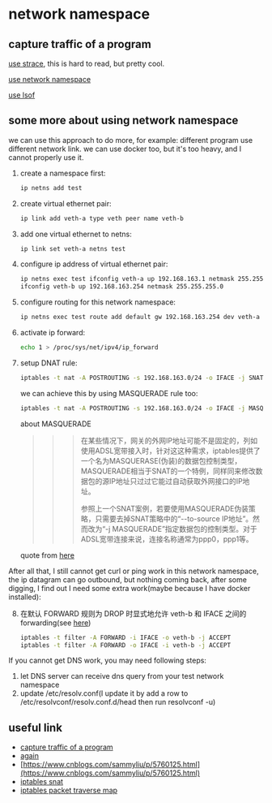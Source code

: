 # network namespace

## capture traffic of a program

[use strace](https://unix.stackexchange.com/questions/233490/show-network-connections-of-a-process#answer-338626), this is hard to read, but pretty cool.

[use network namespace](https://askubuntu.com/questions/11709/how-can-i-capture-network-traffic-of-a-single-process/499850#499850)

[use lsof](https://unix.stackexchange.com/questions/233490/show-network-connections-of-a-process#answer-233498)

## some more about using network namespace

we can use this approach to do more, for example: different program use different network link.
we can use docker too, but it's too heavy, and I cannot properly use it.

1. create a namespace first:

    ```bash
    ip netns add test
    ```

2. create virtual ethernet pair:

    ```bash
    ip link add veth-a type veth peer name veth-b
    ```

3. add one virtual ethernet to netns:

    ```bash
    ip link set veth-a netns test
    ```

4. configure ip address of virtual ethernet pair:

    ```bash
    ip netns exec test ifconfig veth-a up 192.168.163.1 netmask 255.255.255.0
    ifconfig veth-b up 192.168.163.254 netmask 255.255.255.0
    ```

5. configure routing for this network namespace:

    ```bash
    ip netns exec test route add default gw 192.168.163.254 dev veth-a
    ```

6. activate ip forward:

    ```bash
    echo 1 > /proc/sys/net/ipv4/ip_forward
    ```

7. setup DNAT rule:

    ```bash
    iptables -t nat -A POSTROUTING -s 192.168.163.0/24 -o IFACE -j SNAT --to-source YOURIPADDRESS
    ```

    we can achieve this by using MASQUERADE rule too:

    ```bash
    iptables -t nat -A POSTROUTING -s 192.168.163.0/24 -o IFACE -j MASQUERADE
    ```

    about MASQUERADE

    >>> 在某些情况下，网关的外网IP地址可能不是固定的，列如使用ADSL宽带接入时，针对这这种需求，iptables提供了一个名为MASQUERASE(伪装)的数据包控制类型，MASQUERADE相当于SNAT的一个特例，同样同来修改数据包的源IP地址只过过它能过自动获取外网接口的IP地址。
    >>>
    >>> 参照上一个SNAT案例，若要使用MASQUERADE伪装策略，只需要去掉SNAT策略中的“--to-source IP地址”。然而改为“-j MASQUERADE”指定数据包的控制类型。对于ADSL宽带连接来说，连接名称通常为ppp0，ppp1等。

    quote from [here](https://blog.51cto.com/dengqi/1264838)

After all that, I still cannot get curl or ping work in this network namespace, the ip datagram can go outbound, but nothing coming back, after some digging, I find out I need some extra work(maybe because I have docker installed):

8. 在默认 FORWARD 规则为 DROP 时显式地允许 veth-b 和 IFACE 之间的 forwarding(see [here](https://www.cnblogs.com/sammyliu/p/5760125.html))

    ```bash
    iptables -t filter -A FORWARD -i IFACE -o veth-b -j ACCEPT
    iptables -t filter -A FORWARD -o IFACE -i veth-b -j ACCEPT
    ```

If you cannot get DNS work, you may need following steps:

1. let DNS server can receive dns query from your test network namespace
2. update /etc/resolv.conf(I update it by add a row to /etc/resolvconf/resolv.conf.d/head then run resolvconf -u)

## useful link

- [capture traffic of a program](https://unix.stackexchange.com/questions/233490/show-network-connections-of-a-process)
- [again](https://askubuntu.com/questions/11709/how-can-i-capture-network-traffic-of-a-single-process/499850)
- [https://www.cnblogs.com/sammyliu/p/5760125.html](https://www.cnblogs.com/sammyliu/p/5760125.html)
- [iptables snat](https://blog.51cto.com/dengqi/1264838)
- [iptables packet traverse map](http://www.adminsehow.com/2011/09/iptables-packet-traverse-map/)
